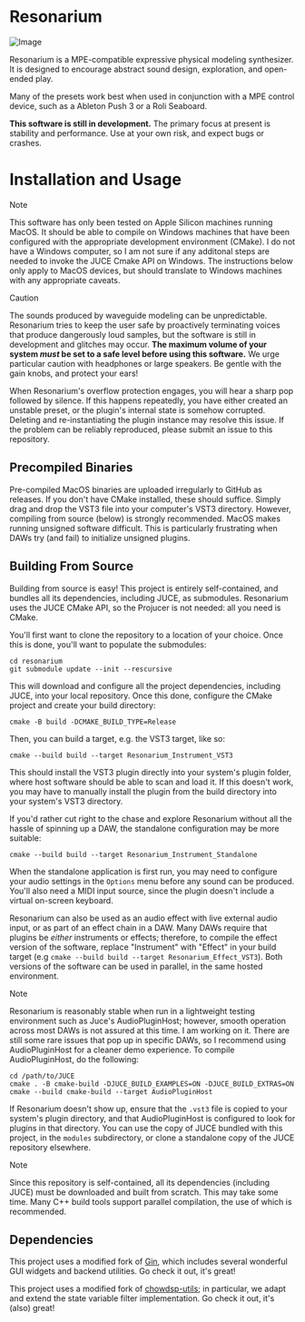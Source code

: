 # Resonarium

![Image](https://github.com/user-attachments/assets/8117c58e-8248-4ac3-95e8-453d381b88af)

Resonarium is a MPE-compatible expressive physical modeling synthesizer. It is designed to encourage abstract sound design, exploration, and open-ended play. 

Many of the presets work best when used in conjunction with a MPE control device, such as a Ableton Push 3 or a Roli Seaboard.

**This software is still in development.** The primary focus at present is stability and performance. Use at your own risk, and expect bugs or crashes.

# Installation and Usage

> [!NOTE]
> This software has only been tested on Apple Silicon machines running MacOS. It should be able to compile on Windows machines that have been configured with the appropriate development environment (CMake). I do not have a Windows computer, so I am not sure if any additonal steps are needed to invoke the JUCE Cmake API on Windows. The instructions below only apply to MacOS devices, but should translate to Windows machines with any appropriate caveats.

> [!CAUTION]
> The sounds produced by waveguide modeling can be unpredictable. Resonarium tries to keep the user safe by proactively terminating voices that produce dangerously loud samples, but the software is still in development and glitches may occur. __The maximum volume of your system _must_ be set to a safe level before using this software.__ We urge particular caution with headphones or large speakers. Be gentle with the gain knobs, and protect your ears!
>
> When Resonarium's overflow protection engages, you will hear a sharp pop followed by silence. If this happens repeatedly, you have either created an unstable preset, or the plugin's internal state is somehow corrupted. Deleting and re-instantiating the plugin instance may resolve this issue. If the problem can be reliably reproduced, please submit an issue to this repository.

## Precompiled Binaries
Pre-compiled MacOS binaries are uploaded irregularly to GitHub as releases. If you don't have CMake installed, these should suffice. Simply drag and drop the VST3 file into your computer's VST3 directory. However, compiling from source (below) is strongly recommended. MacOS makes running unsigned software difficult. This is particularly frustrating when DAWs try (and fail) to initialize unsigned plugins. 

## Building From Source

Building from source is easy! This project is entirely self-contained, and bundles all its dependencies, including JUCE, as submodules. Resonarium uses the JUCE CMake API, so the Projucer is not needed: all you need is CMake. 

You'll first want to clone the repository to a location of your choice. Once this is done, you'll want to populate the submodules:
```
cd resonarium
git submodule update --init --rescursive
```
This will download and configure all the project dependencies, including JUCE, into your local repository. Once this done, configure the CMake project and create your build directory:
```
cmake -B build -DCMAKE_BUILD_TYPE=Release
```
Then, you can build a target, e.g. the VST3 target, like so:
```
cmake --build build --target Resonarium_Instrument_VST3
```
This should install the VST3 plugin directly into your system's plugin folder, where host software should be able to scan and load it. If this doesn't work, you may have to manually install the plugin from the build directory into your system's VST3 directory.

If you'd rather cut right to the chase and explore Resonarium without all the hassle of spinning up a DAW, the standalone configuration may be more suitable:
```
cmake --build build --target Resonarium_Instrument_Standalone
```
When the standalone application is first run, you may need to configure your audio settings in the `Options` menu before any sound can be produced. You'll also need a MIDI input source, since the plugin doesn't include a virtual on-screen keyboard. 

Resonarium can also be used as an audio effect with live external audio input, or as part of an effect chain in a DAW. Many DAWs require that plugins be _either_ instruments or effects; therefore, to compile the effect version of the software, replace "Instrument" with "Effect" in your build target (e.g `cmake --build build --target Resonarium_Effect_VST3`). Both versions of the software can be used in parallel, in the same hosted environment.

> [!NOTE]
> Resonarium is reasonably stable when run in a lightweight testing environment such as Juce's AudioPluginHost; however, smooth operation across most DAWs is not assured at this time. I am working on it. There are still some rare issues that pop up in specific DAWs, so I recommend using AudioPluginHost for a cleaner demo experience.
> To compile AudioPluginHost, do the following:
> ```cd
> cd /path/to/JUCE
> cmake . -B cmake-build -DJUCE_BUILD_EXAMPLES=ON -DJUCE_BUILD_EXTRAS=ON
> cmake --build cmake-build --target AudioPluginHost
> ```
> If Resonarium doesn't show up, ensure that the `.vst3` file is copied to your system's plugin directory, and that AudioPluginHost is configured to look for plugins in that directory. You can use the copy of JUCE bundled with this project, in the `modules` subdirectory, or clone a standalone copy of the JUCE repository elsewhere.


> [!NOTE]
> Since this repository is self-contained, all its dependencies (including JUCE) must be downloaded and built from scratch. This may take some time. Many C++ build tools support parallel compilation, the use of which is recommended.
> 
## Dependencies

This project uses a modified fork of [Gin](https://github.com/FigBug/Gin), which includes several wonderful GUI widgets and backend utilities. Go check it out, it's great!

This project uses a modified fork of [chowdsp-utils](https://github.com/Chowdhury-DSP/chowdsp_utils); in particular, we adapt and extend the state variable filter implementation. Go check it out, it's (also) great! 
